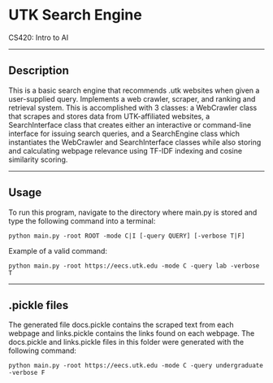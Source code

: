 # UTK Search Engine

CS420: Intro to AI

-----------
Description
-----------
This is a basic search engine that recommends .utk websites when given a user-supplied query. Implements
a web crawler, scraper, and ranking and retrieval system. This is accomplished with 3 classes: a WebCrawler 
class that scrapes and stores data from UTK-affiliated websites, a SearchInterface class 
that creates either an interactive or command-line interface for issuing search queries, and 
a SearchEngine class which instantiates the WebCrawler and SearchInterface classes while also 
storing and calculating webpage relevance using TF-IDF indexing and cosine similarity scoring.

-----
Usage
-----
To run this program, navigate to the directory where main.py is stored and type 
the following command into a terminal: 
	
	python main.py -root ROOT -mode C|I [-query QUERY] [-verbose T|F]

Example of a valid command:
	
	python main.py -root https://eecs.utk.edu -mode C -query lab -verbose T

-------------
.pickle files
-------------
The generated file docs.pickle contains the scraped text from each webpage and links.pickle contains the
links found on each webpage. The docs.pickle and links.pickle files in this folder were generated 
with the following command:

	python main.py -root https://eecs.utk.edu -mode C -query undergraduate -verbose F
